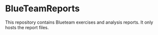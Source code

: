 # BlueTeamReports

This repository contains Blueteam exercises and analysis reports. It only hosts the report files.
